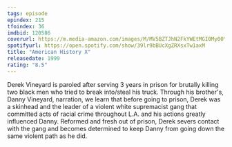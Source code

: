 ```yaml
---
tags: episode
epindex: 215
tfoindex: 36
imdbid: 120586
coverurl: https://m.media-amazon.com/images/M/MV5BZTJhN2FkYWEtMGI0My00YWM4LWI2MjAtM2UwNjY4MTI2ZTQyXkEyXkFqcGdeQXVyNjc3MjQzNTI@._V1_SY300_CR0,0,202,300_.jpg
spotifyurl: https://open.spotify.com/show/39lr9bBUcXgZRXsxTw1axM
title: "American History X"
releasedate: 1999
rating: "8.5"
---
```


Derek Vineyard is paroled after serving 3 years in prison for brutally killing two black men who tried to break into/steal his truck. Through his brother's, Danny Vineyard, narration, we learn that before going to prison, Derek was a skinhead and the leader of a violent white supremacist gang that committed acts of racial crime throughout L.A. and his actions greatly influenced Danny. Reformed and fresh out of prison, Derek severs contact with the gang and becomes determined to keep Danny from going down the same violent path as he did.
